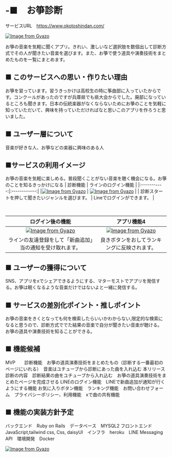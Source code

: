 # -■　お箏診断
サービスURL　https://www.okotoshindan.com/
 
 [![Image from Gyazo](https://i.gyazo.com/1358157c46c85828a2fd42f8406cae12.jpg)](https://gyazo.com/1358157c46c85828a2fd42f8406cae12)

お箏の音楽を気軽に聞くアプリ。きれい、激しいなど選択肢を数個出して診断方式でその人が聞きたい音楽を選びます。また、お箏で使う道具や演奏技術をまとめたものを一覧にまとめます。


## ■ このサービスへの思い・作りたい理由
お箏を習っています。習うきっかけは高校生の時に筝曲部に入っていたからです。コンクールがあったのですが兵庫県でも県大会からでした。廃部になっているところも聞きます。日本の伝統楽器がなくならないためにお箏のことを気軽に知っていただいて、興味を持っていただければなと思いこのアプリを作ろうと思いました。

## ■ ユーザー層について
音楽が好きな人、お箏などの楽器に興味のある人

## ■サービスの利用イメージ
お箏の音楽を気軽に楽しめる。普段聞くことがない音楽を聴く機会になる。お箏のことを知るきっかけになる
| 診断機能 | ラインのログイン機能 |
|:-----------:|:------------:|
|[![Image from Gyazo](https://i.gyazo.com/c752abcc59415599afb056066ecdbac9.gif)](https://gyazo.com/c752abcc59415599afb056066ecdbac9) | [![Image from Gyazo](https://i.gyazo.com/b1d76cd4b0f3230d1ed95da9ad40820f.png)](https://gyazo.com/b1d76cd4b0f3230d1ed95da9ad40820f) |
| 診断スタートを押して聞きたいジャンルを選びます。 | Lineでログインができます。 |

</br>

| ログイン後の機能 | アプリ機能4 |
|:-----------:|:------------:|
| [![Image from Gyazo](https://i.gyazo.com/7d3ab2de40f4484c2f69f496bd9c01be.png)](https://gyazo.com/7d3ab2de40f4484c2f69f496bd9c01be) |[![Image from Gyazo](https://i.gyazo.com/28add6c5b5006e62fd8c53b7c8b9ddc7.gif)](https://gyazo.com/28add6c5b5006e62fd8c53b7c8b9ddc7) |
| ラインの友達登録をして「新曲追加」当の通知を受け取れます。 | 良きボタンをおしてランキングに反映されます。 |


## ■ ユーザーの獲得について
SNS、アプリをxでシェアできるようにする、マターモストでアプリを発信する。お箏は眠くなるような音楽だけではないよと一緒に発信する。

## ■ サービスの差別化ポイント・推しポイント
お箏の音楽をきくとなっても何を検索したらいいかわからない,限定的な検索になると思うので、診断方式ででた結果の音楽で自分が聞きたい音楽が聴ける。
お箏の道具や演奏技術を知ることができる。

## ■ 機能候補
MVP　　診断機能　お箏の道具演奏技術をまとめたもの（診断する一番最初のページにいれる）　音楽はユチューブから診断にあった曲を入れ込む 
本リリース　診断の内容　診断結果の曲をユチューブから入れ込む　お箏の道具演奏技術をまとめたページを完成させる
LINEのログイン機能　LINEで新曲追加が通知が行くようにする機能 お気に入りボタン機能　ランキング機能　お問い合わせフォーム　プライバシーポリシー、利用機能　xで曲の共有機能

## ■ 機能の実装方針予定
バックエンド　Ruby on Rails　データベース　MYSQL2 フロントエンド JavaScript,tailwind css, Css, daisyUI　インフラ　heroku　LINE Messaging API　環境開発　Docker

[![Image from Gyazo](https://i.gyazo.com/5b5ae6e3f091fb21e3e45c8b6543db7e.png)](https://gyazo.com/5b5ae6e3f091fb21e3e45c8b6543db7e)
